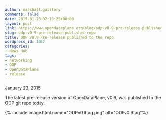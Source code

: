 ```yaml
---
author: marshall.guillory
comments: false
date: 2015-01-23 02:19:25+00:00
layout: post
link: https://www.opendataplane.org/blog/odp-v0-9-pre-release-published-repo/
slug: odp-v0-9-pre-release-published-repo
title: ODP v0.9 Pre-release published to the repo
wordpress_id: 1022
categories:
- News Hub
tags:
- networking
- ODP
- OpenDataPlane
- release
---
```


January 23, 2015

The latest pre-release version of OpenDataPlane, v0.9, was published to the ODP git repo today.

{% include image.html name="ODPv0.9tag.png" alt="ODPv0.9tag"%}
